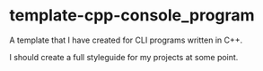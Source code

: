 # template-cpp-console_program
A template that I have created for CLI programs written in C++.

I should create a full styleguide for my projects at some point.
